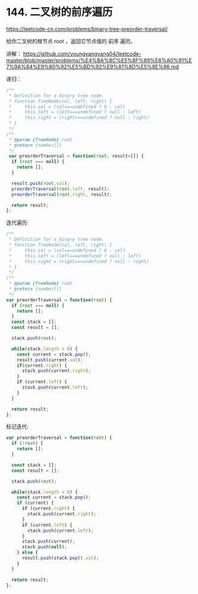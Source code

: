 # 144. 二叉树的前序遍历
https://leetcode-cn.com/problems/binary-tree-preorder-traversal/

给你二叉树的根节点 root ，返回它节点值的 前序 遍历。


讲解：
https://github.com/youngyangyang04/leetcode-master/blob/master/problems/%E4%BA%8C%E5%8F%89%E6%A0%91%E7%9A%84%E9%80%92%E5%BD%92%E9%81%8D%E5%8E%86.md



递归：
```js
/**
 * Definition for a binary tree node.
 * function TreeNode(val, left, right) {
 *     this.val = (val===undefined ? 0 : val)
 *     this.left = (left===undefined ? null : left)
 *     this.right = (right===undefined ? null : right)
 * }
 */
/**
 * @param {TreeNode} root
 * @return {number[]}
 */
 var preorderTraversal = function(root, result=[]) {
  if (root === null) {
    return [];
  }

  result.push(root.val);
  preorderTraversal(root.left, result);
  preorderTraversal(root.right, result);

  return result;
};
```

迭代遍历:
```js
/**
 * Definition for a binary tree node.
 * function TreeNode(val, left, right) {
 *     this.val = (val===undefined ? 0 : val)
 *     this.left = (left===undefined ? null : left)
 *     this.right = (right===undefined ? null : right)
 * }
 */
/**
 * @param {TreeNode} root
 * @return {number[]}
 */
var preorderTraversal = function(root) {
  if (root === null) {
    return [];
  }
  const stack = [];
  const result = [];

  stack.push(root);

  while(stack.length > 0) {
    const current = stack.pop();
    result.push(current.val);
    if(current.right) {
      stack.push(current.right);
    }
    if (current.left) {
      stack.push(current.left);
    }
  }

  return result;
};
```


标记迭代:
```js
var preorderTraversal = function(root) {
  if (!root) {
    return [];
  }

  const stack = [];
  const result = [];

  stack.push(root);

  while(stack.length > 0) {
    const current = stack.pop();
    if (current) {
      if (current.right) {
        stack.push(current.right);
      }
      if (current.left) {
        stack.push(current.left);
      }
      stack.push(current);
      stack.push(null);
    } else {
      result.push(stack.pop().val);
    }
  }

  return result;
};
```
